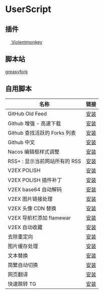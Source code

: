 # UserScript

## 插件

[<img src="https://violentmonkey.github.io/static/vm-6437e4e5a400c6eff1c23ead4d549b0a.png" height="16px"> Violentmonkey](https://violentmonkey.github.io/)

## 脚本站

[greasyfork](https://greasyfork.org/zh-CN)

## 自用脚本

| 名称                          | 链接                                                      |
| ----------------------------- | --------------------------------------------------------- |
| GitHub Old Feed               | [安装][github-old-feed]                                   |
| Github 增强 - 高速下载        | [安装][GithubEnhanced-High-Speed-Download]                |
| Github 查找活跃的 Forks 列表  | [安装][github-find-active-forks]                          |
| Github 中文                   | [安装][github-chinese]                                    |
| Nacos 编辑框样式调整          | [安装][nacos-style]                                       |
| RSS+ : 显示当前网站所有的 RSS | [安装][rss-show-site-all-rss]                             |
| V2EX POLISH                   | [安装][v2ex-polish]                                       |
| V2EX POLISH 插件补丁          | [安装][v2ex-polish-patch]                                 |
| V2EX base64 自动解码          | [安装][v2ex-base64-auto-decode]                           |
| V2EX 图片链接处理             | [安装][v2ex-link-to-img]                                  |
| V2EX 头像 CDN 替换            | [安装][v2ex-avatar-cdn-replace]                           |
| V2EX 导航栏添加 flamewar      | [安装][v2ex-flamewar]                                     |
| V2EX 自动收藏                 | [安装][v2ex-auto-favorite]                                |
| 去除重定向                    | [安装][anti-redirect]                                     |
| 图片缓存处理                  | [安装][image-cache]                                       |
| 文本替换                      | [安装][TextReplacer]                                      |
| 简繁自动切换                  | [安装][Switch-Traditional-Chinese-and-Simplified-Chinese] |
| 网页翻译                      | [安装][webpage-translate]                                 |
| 快速跳转 TG                   | [安装][tg-redirect]                                       |

[说明: 以下为引用, 在页面上不展示]: https://github.com/anaer/UserScript
[v2ex-base64-auto-decode]: https://raw.githubusercontent.com/anaer/UserScript/main/user.js/v2ex-base64-auto-decode.user.js
[v2ex-link-to-img]: https://raw.githubusercontent.com/anaer/UserScript/main/user.js/v2ex-link-to-img.user.js
[GithubEnhanced-High-Speed-Download]: https://raw.githubusercontent.com/anaer/UserScript/main/user.js/GithubEnhanced-High-Speed-Download.user.js
[Switch-Traditional-Chinese-and-Simplified-Chinese]: https://raw.githubusercontent.com/anaer/UserScript/main/user.js/Switch-Traditional-Chinese-and-Simplified-Chinese.user.js
[TextReplacer]: https://raw.githubusercontent.com/anaer/UserScript/main/user.js/TextReplacer.user.js
[anti-redirect]: https://raw.githubusercontent.com/anaer/UserScript/main/user.js/anti-redirect.user.js
[github-find-active-forks]: https://raw.githubusercontent.com/anaer/UserScript/main/user.js/github-find-active-forks.user.js
[github-old-feed]: https://raw.githubusercontent.com/anaer/UserScript/main/user.js/github-old-feed.user.js
[image-cache]: https://raw.githubusercontent.com/anaer/UserScript/main/user.js/image-cache.user.js
[nacos-style]: https://raw.githubusercontent.com/anaer/UserScript/main/user.js/nacos-style.user.js
[rss-show-site-all-rss]: https://raw.githubusercontent.com/anaer/UserScript/main/user.js/rss-show-site-all-rss.user.js
[v2ex-avatar-cdn-replace]: https://raw.githubusercontent.com/anaer/UserScript/main/user.js/v2ex-avatar-cdn-replace.user.js
[v2ex-polish]: https://raw.githubusercontent.com/anaer/UserScript/main/user.js/v2ex-polish.user.js
[v2ex-polish-patch]: https://raw.githubusercontent.com/anaer/UserScript/main/user.js/v2ex-polish-patch.user.js
[webpage-translate]: https://raw.githubusercontent.com/anaer/UserScript/main/user.js/webpage-translate.user.js
[v2ex-flamewar]: https://raw.githubusercontent.com/anaer/UserScript/main/user.js/v2ex-flamewar.user.js
[v2ex-auto-favorite]: https://raw.githubusercontent.com/anaer/UserScript/main/user.js/v2ex-auto-favorite.user.js
[github-chinese]: https://raw.githubusercontent.com/anaer/UserScript/main/user.js/github-chinese.user.js
[tg-redirect]: https://raw.githubusercontent.com/anaer/UserScript/main/user.js/tg.redirect.user.js
